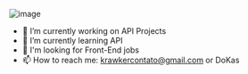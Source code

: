 ![image](https://user-images.githubusercontent.com/72222396/130806578-36405121-e8ac-4a0d-92de-1628bf376355.png)

- 🔭 I’m currently working on API Projects
- 🌱 I’m currently learning API
- 🤔 I'm looking for Front-End jobs
- 📫 How to reach me: krawkercontato@gmail.com or DoKas

<!--
**Sidoria/Sidoria** is a ✨ _special_ ✨ repository because its `README.md` (this file) appears on your GitHub profile.

![image](https://user-images.githubusercontent.com/72222396/130806578-36405121-e8ac-4a0d-92de-1628bf376355.png)

Here are some ideas to get you started:

- 🔭 I’m currently working on ...
- 🌱 I’m currently learning ...
- 👯 I’m looking to collaborate on ...
- 🤔 I’m looking for help with ...
- 💬 Ask me about ...
- 📫 How to reach me: ...
- 😄 Pronouns: ...
- ⚡ Fun fact: ...
-->
